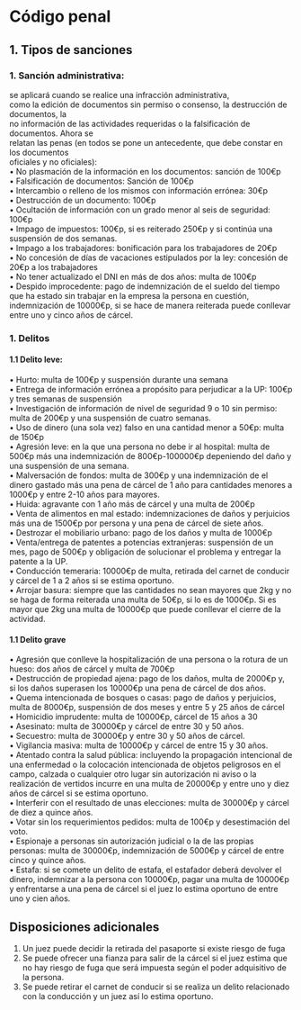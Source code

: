 # Código penal
## 1. Tipos de sanciones
### 1. Sanción administrativa:  
se aplicará cuando se realice una infracción administrativa,  
como la edición de documentos sin permiso o consenso, la destrucción de documentos, la  
no información de las actividades requeridas o la falsificación de documentos. Ahora se  
relatan las penas (en todos se pone un antecedente, que debe constar en los documentos  
oficiales y no oficiales):  
• No plasmación de la información en los documentos: sanción de 100€p  
• Falsificación de documentos: Sanción de 100€p  
• Intercambio o relleno de los mismos con información errónea: 30€p  
• Destrucción de un documento: 100€p  
• Ocultación de información con un grado menor al seis de seguridad: 100€p  
• Impago de impuestos: 100€p, si es reiterado 250€p y si continúa una suspensión de dos
semanas.  
• Impago a los trabajadores: bonificación para los trabajadores de 20€p  
• No concesión de días de vacaciones estipulados por la ley: concesión de 20€p a los
trabajadores  
• No tener actualizado el DNI en más de dos años: multa de 100€p  
• Despido improcedente: pago de indemnización de el sueldo del tiempo que ha estado sin
trabajar en la empresa la persona en cuestión, indemnización de 10000€p, si se hace de
manera reiterada puede conllevar entre uno y cinco años de cárcel.  
### 1. Delitos
#### 1.1 Delito leve:  
• Hurto: multa de 100€p y suspensión durante una semana  
• Entrega de información errónea a propósito para perjudicar a la UP:
100€p y tres semanas de suspensión  
• Investigación de información de nivel de seguridad 9 o 10 sin permiso: multa de 200€p y
una suspensión de cuatro semanas.  
• Uso de dinero (una sola vez) falso en una cantidad menor a 50€p: multa de 150€p  
• Agresión leve: en la que una persona no debe ir al hospital: multa de 500€p más una indemnización de
800€p-100000€p depeniendo del daño y una suspensión de una semana.  
• Malversación de fondos: multa de 300€p y una indemnización de el dinero gastado más
una pena de cárcel de 1 año para cantidades menores a 1000€p y entre 2-10 años para
mayores.  
• Huida: agravante con 1 año más de cárcel y una multa de 200€p  
• Venta de alimentos en mal estado: indemnizaciones de daños y perjuicios más una de
1500€p por persona y una pena de cárcel de siete años.  
• Destrozar el mobiliario urbano: pago de los daños y multa de 1000€p  
• Venta/entrega de patentes a potencias extranjeras: suspensión de un mes, pago de 500€p y obligación de solucionar el problema y entregar la patente a la UP.  
• Conducción temeraria: 10000€p de multa, retirada del carnet de conducir y cárcel de 1 a 2 años si se estima oportuno.  
• Arrojar basura: siempre que las cantidades no sean mayores que 2kg y no se haga de forma reiterada una multa de 50€p, si lo es de 1000€p. Si es mayor que 2kg una multa de 10000€p que puede conllevar el cierre de la actividad.  
#### 1.1 Delito grave
• Agresión que conlleve la hospitalización de una persona o la rotura de un hueso: dos años de cárcel y multa de 700€p  
• Destrucción de propiedad ajena: pago de los daños, multa de 2000€p y, si los daños superasen los 10000€p una pena de cárcel de dos años.  
• Quema intencionada de bosques o casas: pago de daños y perjuicios, multa de 8000€p, suspensión de dos meses y entre 5 y 25 años de cárcel  
•	Homicidio imprudente: multa de 10000€p, cárcel de 15 años a 30  
• Asesinato: multa de 30000€p y cárcel de entre 30 y 50 años.  
• Secuestro: multa de 30000€p y entre 30 y 50 años de cárcel.  
• Vigilancia masiva: multa de 10000€p y cárcel de entre 15 y 30 años.  
• Atentado contra la salud pública: incluyendo la propagación intencional de una enfermedad o la colocación intencionada de objetos peligrosos en el campo, calzada o cualquier otro lugar sin autorización ni aviso o la realización de vertidos incurre en una multa de 20000€p y entre uno y diez años de cárcel si se estima oportuno.  
• Interferir con el resultado de unas elecciones: multa de 30000€p y cárcel de diez a quince años.  
• Votar sin los requerimientos pedidos: multa de 100€p y desestimación del voto.  
• Espionaje a personas sin autorización judicial o la de las propias personas: multa de 30000€p, indemnización de 5000€p y cárcel de entre cinco y quince años.  
• Estafa: si se comete un delito de estafa, el estafador deberá devolver el dinero, indemnizar a la persona con 10000€p, pagar una multa de 10000€p y enfrentarse a una pena de cárcel si el juez lo estima oportuno de entre uno y cien años.
## Disposiciones adicionales
1. Un juez puede decidir la retirada del pasaporte si existe riesgo de fuga
2. Se puede ofrecer una fianza para salir de la cárcel si el juez estima que no hay riesgo de
fuga que será impuesta según el poder adquisitivo de la persona.
3. Se puede retirar el carnet de conducir si se realiza un delito relacionado con la conducción
y un juez así lo estima oportuno.
